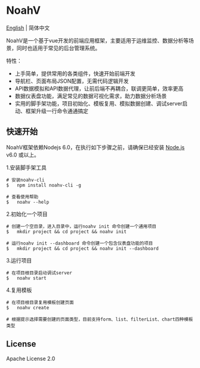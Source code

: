 # NoahV

[English](./README.md) | 简体中文

NoahV是一个基于vue开发的前端应用框架，主要适用于运维监控、数据分析等场景，同时也适用于常见的后台管理系统。

特性：

* 上手简单，提供常用的各类组件，快速开始前端开发
* 导航栏、页面布局JSON配置，无需代码逻辑开发
* API数据模拟和API数据代理，让前后端不再耦合，联调更简单，效率更高 
* 数据仪表盘功能，满足常见的数据可视化需求，助力数据分析场景
* 实用的脚手架功能，项目初始化、模板复用、模拟数据创建、调试server启动、框架升级一行命令通通搞定



## 快速开始

NoahV框架依赖Nodejs 6.0，在执行如下步骤之前，请确保已经安装 <a href="https://nodejs.org/en/">Node.js</a> v6.0 或以上。

1.安装脚手架工具

```shell
# 安装noahv-cli
$   npm install noahv-cli -g

# 查看使用帮助
$   noahv --help
```

2.初始化一个项目

```shell
# 创建一个空目录，进入目录中，运行noahv init 命令创建一个通用项目
$   mkdir project && cd project && noahv init

# 运行noahv init --dashboard 命令创建一个包含仪表盘功能的项目
$   mkdir project && cd project && noahv init --dashboard
```

3.运行项目

```shell
# 在项目根目录启动调试server
$   noahv start 
```

4.复用模板

```shell
# 在项目根目录复用模板创建页面
$   noahv create 

# 根据提示选择需要创建的页面类型，目前支持form、list、filterList、chart四种模板类型
```


## License

Apache License 2.0

